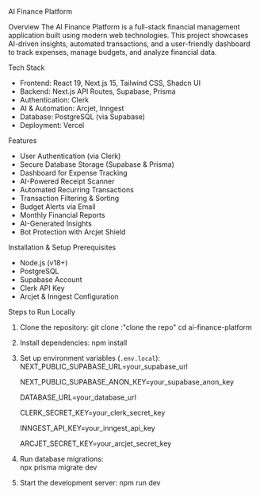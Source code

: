  AI Finance Platform

 Overview
The AI Finance Platform is a full-stack financial management application built using modern web technologies. This project showcases AI-driven insights, automated transactions, and a user-friendly dashboard to track expenses, manage budgets, and analyze financial data.

Tech Stack
- Frontend: React 19, Next.js 15, Tailwind CSS, Shadcn UI
- Backend: Next.js API Routes, Supabase, Prisma
- Authentication: Clerk
- AI & Automation: Arcjet, Inngest
- Database: PostgreSQL (via Supabase)
- Deployment: Vercel

Features
- User Authentication (via Clerk)
- Secure Database Storage (Supabase & Prisma)
- Dashboard for Expense Tracking
- AI-Powered Receipt Scanner
- Automated Recurring Transactions
- Transaction Filtering & Sorting
- Budget Alerts via Email
- Monthly Financial Reports
- AI-Generated Insights
- Bot Protection with Arcjet Shield

 Installation & Setup
 Prerequisites
- Node.js (v18+)
- PostgreSQL
- Supabase Account
- Clerk API Key
- Arcjet & Inngest Configuration

Steps to Run Locally

1. Clone the repository: 
   git clone :"clone the repo"
   cd ai-finance-platform
  
2. Install dependencies:
   npm install
   
3. Set up environment variables (`.env.local`):   
   NEXT_PUBLIC_SUPABASE_URL=your_supabase_url
   
   NEXT_PUBLIC_SUPABASE_ANON_KEY=your_supabase_anon_key
   
   DATABASE_URL=your_database_url
   
   CLERK_SECRET_KEY=your_clerk_secret_key
   
   INNGEST_API_KEY=your_inngest_api_key
   
   ARCJET_SECRET_KEY=your_arcjet_secret_key
   
5. Run database migrations:  
   npx prisma migrate dev

6. Start the development server: 
   npm run dev



